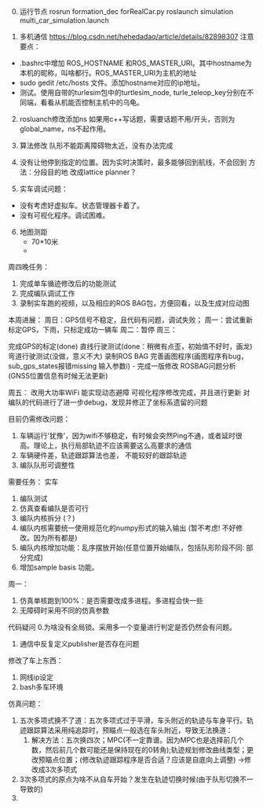 0. 运行节点
rosrun formation_dec forRealCar.py
roslaunch simulation multi_car_simulation.launch

1. 多机通信
https://blog.csdn.net/hehedadaq/article/details/82898307
注意要点：
  - .bashrc中增加 ROS_HOSTNAME 和ROS_MASTER_URI。其中hostname为本机的昵称，叫啥都行。ROS_MASTER_URI为主机的地址
  - sudo gedit /etc/hosts 文件。添加hostname对应的ip地址。
  - 测试。使用自带的turlesim包中的turtlesim_node, turle_teleop_key分别在不同端，看看从机能否控制主机中的乌龟。

2. rosluanch修改添加ns
  如果用c++写话题，需要话题不用/开头，否则为global_name，ns不起作用。
3. 算法修改
队形不能距离障碍物太近，没有办法完成

4. 没有让他停到指定的位置。因为实时决策时，最多能够回到航线，不会回到
方法：分段目的地
改成lattice planner？

5. 实车调试问题：
 - 没有考虑好虚拟车。状态管理器卡着了。
 - 没有可视化程序。调试困难。

6. 地图测距
   - 70*10米
   - 

周四晚任务：
1. 完成单车循迹修改后的功能测试
2. 完成编队调试工作
3. 录制实车跑的视频，以及相应的ROS BAG包，方便回看，以及生成对应动图

本周进展：
周日：GPS信号不稳定，且代码有问题，调试失败；
周一：尝试重新标定GPS，下雨，只标定成功一辆车
周二：暂停
周三：

完成GPS的标定(done)
直线行驶测试(done：稍微有点歪，初始值不好时，画龙)
弯道行驶测试(没做，意义不大)
录制ROS BAG
完善画图程序(画图程序有bug， sub_gps_states报错missing 输入参数i) - 完成一版修改
ROSBAG问题分析(GNSS位置信息有时候无法更新)

周五：
改用大功率WiFi
能实现动态避障
可视化程序修改完成，并且进行更新
对编队的代码进行了进一步debug，发现并修正了坐标系遗留的问题

目前仍需修改问题：
1. 车辆运行'犹豫'，因为wifi不够稳定，有时候会突然Ping不通，或者延时很高。理论上，执行局部轨迹不应该需要这么高要求的通信
2. 车辆硬件差，轨迹跟踪算法也差， 不能较好的跟踪轨迹
3. 编队队形可调整性

需要任务：
实车
1. 编队测试
2. 仿真查看编队是否可行
3. 编队内核拆分 (？)
4. 编队内核需要统一使用规范化的numpy形式的输入输出 (暂不考虑! 不好修改。因为所有都是)
5. 编队内核增加功能：乱序摆放开始(任意位置开始编队，包括队形阶段不同: 部分完成)
6. 增加sample basis 功能。

周一：
1. 仿真单核跑到100%：是否需要改成多进程。多进程会快一些
2. 无障碍时采用不同的仿真参数



代码疑问
0.为啥没有全局锁。采用多一个变量进行判定是否仍然会有问题。
1. 通信中反复定义publisher是否存在问题

修改了车上东西：
1. 网线ip设定
2. bash多车环境


仿真问题：
1. 五次多项式换不了道：五次多项式过于平滑，车头附近的轨迹与车身平行。轨迹跟踪算法采用纯追踪时，预瞄点一般选在车头附近，导致无法换道：
   1. 解决方法：五次换四次；MPC(不一定靠谱。因为MPC也是选择前几个数，然后前几个数可能还是保持现在的0转角);轨迹规划修改曲线类型；更改预瞄点位置；(修改轨迹跟踪程序是否合适？应该是自底向上调整) ->修改成3次多项式
2. 3次多项式的原点为啥不从自车开始？发生在轨迹切换时候(由于队形切换不一导致的)
3. 




